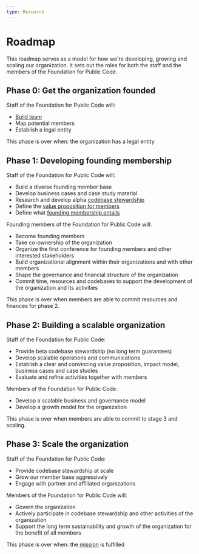 ```yaml
---
type: Resource
---
```


# Roadmap

This roadmap serves as a model for how we're developing, growing and scaling our organization. It sets out the roles for both the staff and the members of the Foundation for Public Code.

## Phase 0: Get the organization founded

Staff of the Foundation for Public Code will:

* [Build team](../roles/)
* Map potential members
* Establish a legal entity

This phase is over when: the organization has a legal entity

## Phase 1: Developing founding membership

Staff of the Foundation for Public Code will:

* Build a diverse founding member base
* Develop business cases and case study material
* Research and develop alpha [codebase stewardship](../activities/codebase-stewardship/index.md)
* Define the [value proposition for members](../activities/member-relations/user-mapping/index.md) 
* Define what [founding membership entails](http://publiccode.net/membership/founding-membership)

Founding members of the Foundation for Public Code will:

* Become founding members
* Take co-ownership of the organization
* Organize the first conference for founding members and other interested stakeholders
* Build organizational alignment within their organizations and with other members
* Shape the governance and financial structure of the organization
* Commit time, resources and codebases to support the development of the organization and its activities

This phase is over when members are able to commit resources and finances for phase 2.

## Phase 2: Building a scalable organization

Staff of the Foundation for Public Code:

* Provide beta codebase stewardship (no long term guarantees)
* Develop scalable operations and communications
* Establish a clear and convincing value proposition, impact model, business cases and case studies
* Evaluate and refine activities together with members

Members of the Foundation for Public Code:

* Develop a scalable business and governance model
* Develop a growth model for the organization

This phase is over when members are able to commit to stage 3 and scaling.

## Phase 3: Scale the organization

Staff of the Foundation for Public Code:

* Provide codebase stewardship at scale
* Grow our member base aggressively
* Engage with partner and affiliated organizations

Members of the Foundation for Public Code will:

* Govern the organization
* Actively participate in codebase stewardship and other activities of the organization
* Support the long term sustainability and growth of the organization for the benefit of all members

This phase is over when: the [mission](mission.md) is fulfilled
